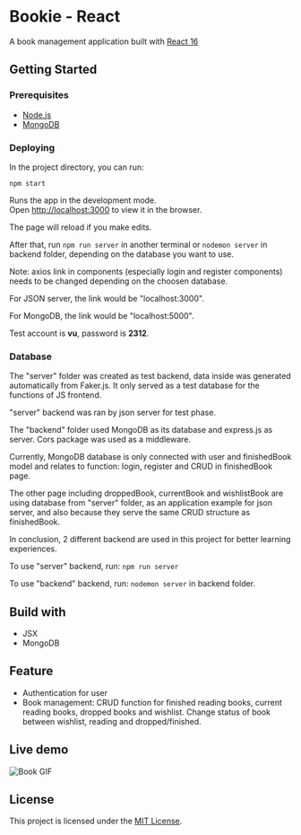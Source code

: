 # Bookie - React

A book management application built with [React 16](https://github.com/facebook/react)

## Getting Started

### Prerequisites

* [Node.js](https://nodejs.org/en/)
* [MongoDB](https://www.mongodb.com/)

### Deploying

In the project directory, you can run:

`npm start`

Runs the app in the development mode.<br />
Open [http://localhost:3000](http://localhost:3000) to view it in the browser.

The page will reload if you make edits.<br />

After that, run `npm run server` in another terminal or `nodemon server` in backend folder, depending on the database you want to use.

Note: axios link in components (especially login and register components) needs to be changed depending on the choosen database.

For JSON server, the link would be "localhost:3000".

For MongoDB, the link would be "localhost:5000".

Test account is **vu**, password is **2312**.

### Database

The "server" folder was created as test backend, data inside was generated automatically from Faker.js. It only served as a test database for the functions of JS frontend.

"server" backend was ran by json server for test phase.


The "backend" folder used MongoDB as its database and express.js as server. Cors package was used as a middleware.

Currently, MongoDB database is only connected with user and finishedBook model and relates to function: login, register and CRUD in finishedBook page.

The other page including droppedBook, currentBook and wishlistBook are using database from "server" folder, as an application example for json server, and also because they serve the same CRUD structure as finishedBook.


In conclusion, 2 different backend are used in this project for better learning experiences.

To use "server" backend, run:
`npm run server`

To use "backend" backend, run:
`nodemon server`
in backend folder.

## Build with
* JSX
* MongoDB

## Feature

* Authentication for user
* Book management:
  CRUD function for finished reading books, current reading books, dropped books and wishlist.
  Change status of book between wishlist, reading and dropped/finished.

## Live demo

![Book GIF](https://media.giphy.com/media/ftqS2jVIncVf49Yveu/giphy.gif)

## License

This project is licensed under the [MIT License](https://opensource.org/licenses/MIT).

